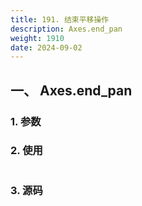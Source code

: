 ```yaml
---
title: 191. 结束平移操作
description: Axes.end_pan
weight: 1910
date: 2024-09-02
---
```

<style>
th, td {
  border: 1px solid rgb(190, 190, 190);
}
</style>


## 一、 Axes.end_pan


### 1. 参数




### 2. 使用



```python


```


### 3. 源码
```python

```




